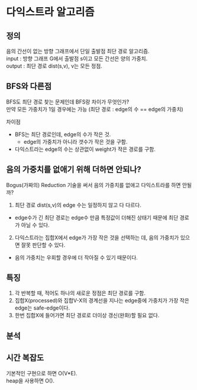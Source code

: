 # 다익스트라 알고리즘

## 정의
음의 간선이 없는 방향 그래프에서 단일 출발점 최단 경로 알고리즘.  
input : 방향 그래프 G에서 출발점 s이고 모든 간선은 양의 가중치.  
output : 최단 경로 dist(s,v), v는 모든 정점.  

## BFS와 다른점
BFS도 최단 경로 찾는 문제인데 BFS랑 차이가 무엇인가?  
만약 모든 가중치가 1일 경우에는 가능 (최단 경로 : edge의 수 == edge의 가중치)  
  
차이점  
- BFS는 최단 경로인데, edge의 수가 작은 것.  
  - edge의 가중치가 아니라 갯수가 작은 것을 구함.  
- 다익스트라는 edge의 수는 상관없이 weight가 작은 경로를 구함.  

## 음의 가중치를 없애기 위해 더하면 안되나?
Bogus(가짜의) Reduction 기술을 써서 음의 가중치를 없애고 다익스트라를 하면 안될까?  
1. 최단 경로 dist(s,v)의 edge 수는 일정하지 않고 다 다르다.  
- edge수가 긴 최단 경로는 edge수 만큼 특정값이 더해진 상태기 때문에 최단 경로가 아닐 수 있다.  
2. 다익스트라는 집합X에서 edge가 가장 작은 것을 선택하는 데, 음의 가중치가 있으면 잘못 판단할 수 있다.  
- 음의 가중치는 우회할 경우에 더 작아질 수 있기 때문이다.  

## 특징
1. 각 반복할 때, 적어도 하나의 새로운 정점은 최단 경로를 구함.  
2. 집합X(processed)와 집합V-X의 경계선을 지나는 edge중에 가중치가 가장 작은 edge는 safe-edge이다.  
3. 한번 집합X에 들어가면 최단 경로로 더이상 갱신(완화)할 필요 없다.  

## 분석

## 시간 복잡도
기본적인 구현으로 하면 O(V*E).  
heap을 사용하면 O().  